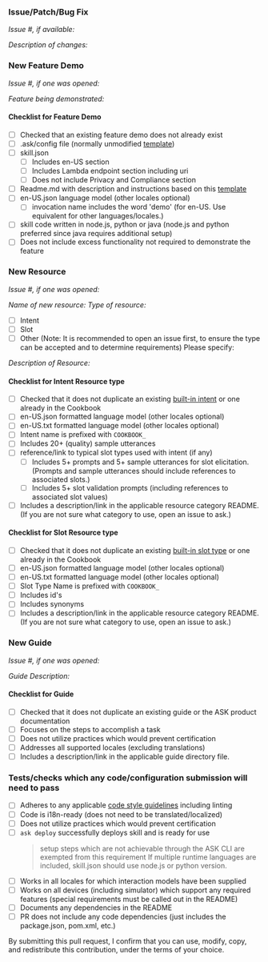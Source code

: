 <!---
when submitting a PR, be sure to complete the appropriate section
also, consider opening an issue to discuss the contribution

sections:
- issue related (including patch/bug fix)
- feature demo
- resource
- guide
You can remove any sections not applicable.
--->

<!--- *** Issue section *** --->
### Issue/Patch/Bug Fix
*Issue #, if available:*

*Description of changes:*

<!--- *** Feature Demo section *** --->
### New Feature Demo
*Issue #, if one was opened:*

*Feature being demonstrated:*

#### Checklist for Feature Demo
- [ ] Checked that an existing feature demo does not already exist
- [ ] .ask/config file (normally unmodified [template](../resources/cookbook-templates/config))
- [ ] skill.json
  - [ ] Includes en-US section
  - [ ] Includes Lambda endpoint section including uri
  - [ ] Does not include Privacy and Compliance section
- [ ] Readme.md with description and instructions based on this [template](../resources/cookbook-template/feature-demo-README.md)
- [ ] en-US.json language model (other locales optional)
  - [ ] invocation name includes the word 'demo' (for en-US. Use equivalent for other languages/locales.)
- [ ] skill code written in node.js, python or java (node.js and python preferred since java requires additional setup)
- [ ] Does not include excess functionality not required to demonstrate the feature

<!--- *** Resource section *** --->
### New Resource
*Issue #, if one was opened:*

*Name of new resource:*
*Type of resource:*
- [ ] Intent
- [ ] Slot
- [ ] Other (Note: It is recommended to open an issue first, to ensure the type can be accepted and to determine requirements)
    Please specify:

*Description of Resource:*

#### Checklist for Intent Resource type
- [ ] Checked that it does not duplicate an existing [built-in intent](https://developer.amazon.com/docs/custom-skills/built-in-intent-library.html) or one already in the Cookbook
- [ ] en-US.json formatted language model (other locales optional)
- [ ] en-US.txt formatted language model (other locales optional)
- [ ] Intent name is prefixed with `COOKBOOK_`
- [ ] Includes 20+ (quality) sample utterances
- [ ] reference/link to typical slot types used with intent (if any)
    - [ ] Includes 5+ prompts and 5+ sample utterances for slot elicitation. (Prompts and sample utterances should include references to associated slots.)
    - [ ] Includes 5+ slot validation prompts (including references to associated slot values)
- [ ] Includes a description/link in the applicable resource category README. (If you are not sure what category to use, open an issue to ask.)

#### Checklist for Slot Resource type
- [ ] Checked that it does not duplicate an existing [built-in slot type](https://developer.amazon.com/docs/custom-skills/slot-type-reference.html) or one already in the Cookbook
- [ ] en-US.json formatted language model (other locales optional)
- [ ] en-US.txt formatted language model (other locales optional)
- [ ] Slot Type Name is prefixed with `COOKBOOK_`
- [ ] Includes id's
- [ ] Includes synonyms
- [ ] Includes a description/link in the applicable resource category README. (If you are not sure what category to use, open an issue to ask.)

<!--- *** Guide section *** --->
### New Guide
*Issue #, if one was opened:*

*Guide Description:*

#### Checklist for Guide
- [ ] Checked that it does not duplicate an existing guide or the ASK product documentation
- [ ] Focuses on the steps to accomplish a task
- [ ] Does not utilize practices which would prevent certification
- [ ] Addresses all supported locales (excluding translations)
- [ ] Includes a description/link in the applicable guide directory file.

### Tests/checks which any code/configuration submission will need to pass
- [ ] Adheres to any applicable [code style guidelines](../guides/style) including linting
- [ ] Code is i18n-ready (does not need to be translated/localized)
- [ ] Does not utilize practices which would prevent certification
- [ ] `ask deploy` successfully deploys skill and is ready for use
  > setup steps which are not achievable through the ASK CLI are exempted from this requirement
  > If multiple runtime languages are included, skill.json should use node.js or python version. 
- [ ] Works in all locales for which interaction models have been supplied
- [ ] Works on all devices (including simulator) which support any required features (special requirements must be called out in the README)
- [ ] Documents any dependencies in the README
- [ ] PR does not include any code dependencies (just includes the package.json, pom.xml, etc.)

<!--- * * * * * * * * * * * * --->
<!--- Do not delete the following section or your PR will be closed without comment. --->

By submitting this pull request, I confirm that you can use, modify, copy, and redistribute this contribution, under the terms of your choice.
